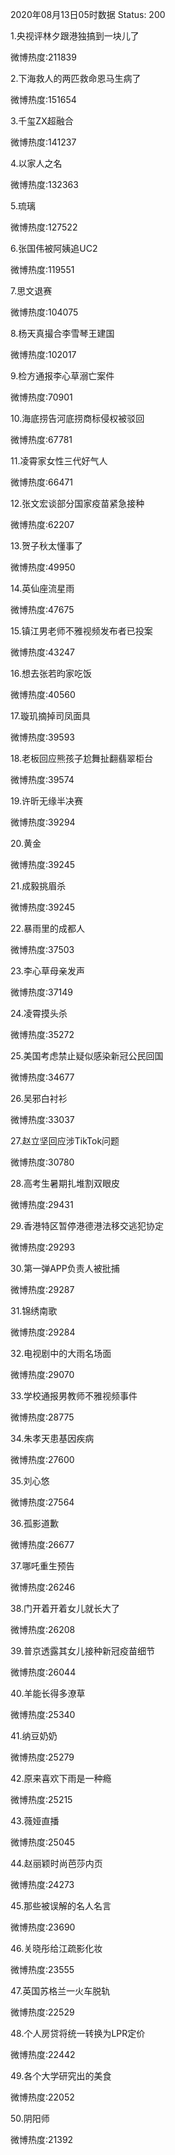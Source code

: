 2020年08月13日05时数据
Status: 200

1.央视评林夕跟港独搞到一块儿了

微博热度:211839

2.下海救人的两匹救命恩马生病了

微博热度:151654

3.千玺ZX超融合

微博热度:141237

4.以家人之名

微博热度:132363

5.琉璃

微博热度:127522

6.张国伟被阿姨追UC2

微博热度:119551

7.思文退赛

微博热度:104075

8.杨天真撮合李雪琴王建国

微博热度:102017

9.检方通报李心草溺亡案件

微博热度:70901

10.海底捞告河底捞商标侵权被驳回

微博热度:67781

11.凌霄家女性三代好气人

微博热度:66471

12.张文宏谈部分国家疫苗紧急接种

微博热度:62207

13.贺子秋太懂事了

微博热度:49950

14.英仙座流星雨

微博热度:47675

15.镇江男老师不雅视频发布者已投案

微博热度:43247

16.想去张若昀家吃饭

微博热度:40560

17.璇玑摘掉司凤面具

微博热度:39593

18.老板回应熊孩子尬舞扯翻翡翠柜台

微博热度:39574

19.许昕无缘半决赛

微博热度:39294

20.黄金

微博热度:39245

21.成毅挑眉杀

微博热度:39245

22.暴雨里的成都人

微博热度:37503

23.李心草母亲发声

微博热度:37149

24.凌霄摸头杀

微博热度:35272

25.美国考虑禁止疑似感染新冠公民回国

微博热度:34677

26.吴邪白衬衫

微博热度:33037

27.赵立坚回应涉TikTok问题

微博热度:30780

28.高考生暑期扎堆割双眼皮

微博热度:29431

29.香港特区暂停港德港法移交逃犯协定

微博热度:29293

30.第一弹APP负责人被批捕

微博热度:29287

31.锦绣南歌

微博热度:29284

32.电视剧中的大雨名场面

微博热度:29070

33.学校通报男教师不雅视频事件

微博热度:28775

34.朱孝天患基因疾病

微博热度:27600

35.刘心悠

微博热度:27564

36.孤影道歉

微博热度:26677

37.哪吒重生预告

微博热度:26246

38.门开着开着女儿就长大了

微博热度:26208

39.普京透露其女儿接种新冠疫苗细节

微博热度:26044

40.羊能长得多潦草

微博热度:25340

41.纳豆奶奶

微博热度:25279

42.原来喜欢下雨是一种瘾

微博热度:25215

43.薇娅直播

微博热度:25045

44.赵丽颖时尚芭莎内页

微博热度:24273

45.那些被误解的名人名言

微博热度:23690

46.关晓彤给江疏影化妆

微博热度:23555

47.英国苏格兰一火车脱轨

微博热度:22529

48.个人房贷将统一转换为LPR定价

微博热度:22442

49.各个大学研究出的美食

微博热度:22052

50.阴阳师

微博热度:21392

